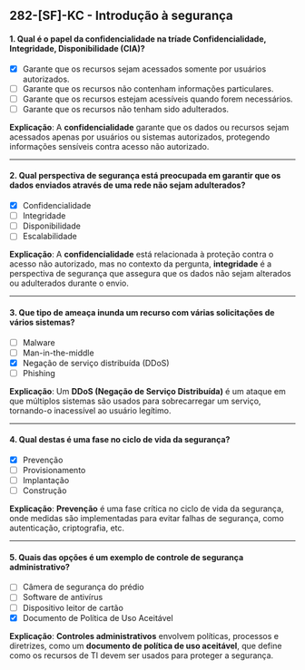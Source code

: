 ## 282-[SF]-KC - Introdução à segurança

#### 1. Qual é o papel da confidencialidade na tríade Confidencialidade, Integridade, Disponibilidade (CIA)?
- [x] Garante que os recursos sejam acessados somente por usuários autorizados.
- [ ] Garante que os recursos não contenham informações particulares.
- [ ] Garante que os recursos estejam acessíveis quando forem necessários.
- [ ] Garante que os recursos não tenham sido adulterados.

**Explicação**: A **confidencialidade** garante que os dados ou recursos sejam acessados apenas por usuários ou sistemas autorizados, protegendo informações sensíveis contra acesso não autorizado.

***

#### 2. Qual perspectiva de segurança está preocupada em garantir que os dados enviados através de uma rede não sejam adulterados?
- [x] Confidencialidade
- [ ] Integridade
- [ ] Disponibilidade
- [ ] Escalabilidade

**Explicação**: A **confidencialidade** está relacionada à proteção contra o acesso não autorizado, mas no contexto da pergunta, **integridade** é a perspectiva de segurança que assegura que os dados não sejam alterados ou adulterados durante o envio.

***

#### 3. Que tipo de ameaça inunda um recurso com várias solicitações de vários sistemas?
- [ ] Malware
- [ ] Man-in-the-middle
- [x] Negação de serviço distribuída (DDoS)
- [ ] Phishing

**Explicação**: Um **DDoS (Negação de Serviço Distribuída)** é um ataque em que múltiplos sistemas são usados para sobrecarregar um serviço, tornando-o inacessível ao usuário legítimo.

***

#### 4. Qual destas é uma fase no ciclo de vida da segurança?
- [x] Prevenção
- [ ] Provisionamento
- [ ] Implantação
- [ ] Construção

**Explicação**: **Prevenção** é uma fase crítica no ciclo de vida da segurança, onde medidas são implementadas para evitar falhas de segurança, como autenticação, criptografia, etc.

***

#### 5. Quais das opções é um exemplo de controle de segurança administrativo?
- [ ] Câmera de segurança do prédio
- [ ] Software de antivírus
- [ ] Dispositivo leitor de cartão
- [x] Documento de Política de Uso Aceitável

**Explicação**: **Controles administrativos** envolvem políticas, processos e diretrizes, como um **documento de política de uso aceitável**, que define como os recursos de TI devem ser usados para proteger a segurança.
